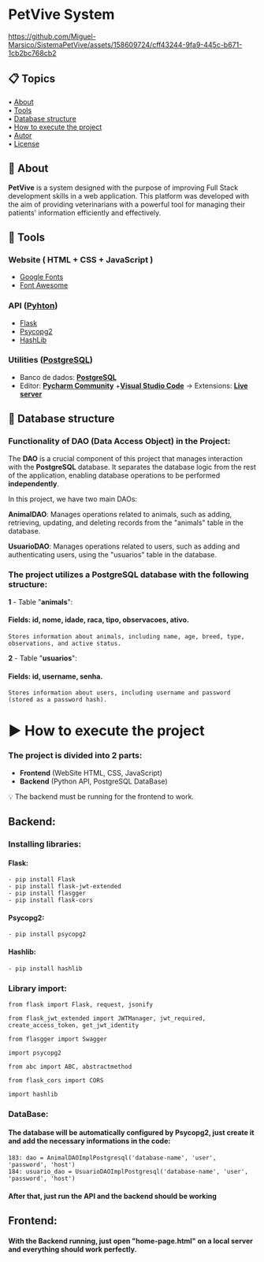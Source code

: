 <h1>
    PetVive System
</h1>

https://github.com/Miguel-Marsico/SistemaPetVive/assets/158609724/cff43244-9fa9-445c-b671-1cb2bc768cb2

 ## 📋 Topics
<div>
 • <a href="#-about">About</a> </br>
 • <a href="#-tools">Tools</a> </br>
 • <a href="#-database-structure">Database structure</a> </br>
 • <a href="#-how-to-execute-the-project">How to execute the project</a> </br>
 • <a href="#-autor">Autor</a> </br>
 • <a href="#license">License</a></br>
</div>

## 📗 About

**PetVive** is a system designed with the purpose of improving Full Stack development skills in a web application. This platform was developed with the aim of providing veterinarians with a powerful tool for managing their patients' information efficiently and effectively.

## 🔧 Tools

### **Website** ( HTML + CSS + JavaScript )

- [Google Fonts](https://fonts.googleapis.com/css2?family=Gabarito:wght@400;500;600;700;800;900&display=swap)
- [Font Awesome](https://cdnjs.cloudflare.com/ajax/libs/font-awesome/4.7.0/css/font-awesome.min.cs)

### **API** ([Pyhton](https://www.python.org))

- [Flask](https://flask.palletsprojects.com/en/3.0.x/)
- [Psycopg2](https://www.psycopg.org/docs/)
- [HashLib](https://docs.python.org/3/library/hashlib.html)

### **Utilities** ([PostgreSQL](https://www.postgresql.org/docs/))

- Banco de dados: **[PostgreSQL](https://www.postgresql.org/docs/)**
- Editor: **[Pycharm Community](https://www.jetbrains.com/pt-br/pycharm/)** +**[Visual Studio Code](https://code.visualstudio.com/)** → Extensions: **[Live server](https://marketplace.visualstudio.com/items?itemName=ritwickdey.LiveServer)** 

## 📂 Database structure

### Functionality of DAO (Data Access Object) in the Project:

The **DAO** is a crucial component of this project that manages interaction with the **PostgreSQL** database. It separates the database logic from the rest of the application, enabling database operations to be performed **independently**.

In this project, we have two main DAOs:

**AnimalDAO**: Manages operations related to animals, such as adding, retrieving, updating, and deleting records from the "animals" table in the database.

**UsuarioDAO**: Manages operations related to users, such as adding and authenticating users, using the "usuarios" table in the database.

### The project utilizes a PostgreSQL database with the following structure:

**1** - Table "**animals**":

#### Fields: id, nome, idade, raca, tipo, observacoes, ativo.

    Stores information about animals, including name, age, breed, type, observations, and active status.
**2** - Table "**usuarios**":

#### Fields: id, username, senha.

    Stores information about users, including username and password (stored as a password hash).

# ▶ How to execute the project

### The project is divided into **2** parts:

 - **Frontend** (WebSite HTML, CSS, JavaScript)
 - **Backend** (Python API, PostgreSQL DataBase)
 
 💡 The backend must be running for the frontend to work.

## Backend:

### Installing libraries:

#### **Flask**:

    - pip install Flask
    - pip install flask-jwt-extended
    - pip install flasgger
    - pip install flask-cors

#### **Psycopg2**:
 
    - pip install psycopg2

#### **Hashlib**:

    - pip install hashlib

### Library import:

    from flask import Flask, request, jsonify

    from flask_jwt_extended import JWTManager, jwt_required, create_access_token, get_jwt_identity

    from flasgger import Swagger

    import psycopg2

    from abc import ABC, abstractmethod

    from flask_cors import CORS

    import hashlib

### DataBase:

#### The database will be **automatically** configured by **Psycopg2**, just create it and add the necessary informations in the code:

    183: dao = AnimalDAOImplPostgresql('database-name', 'user', 'password', 'host')
    184: usuario_dao = UsuarioDAOImplPostgresql('database-name', 'user', 'password', 'host')

#### After that, just run the **API** and the **backend** should be working

## Frontend:

#### With the **Backend running**, just open "**home-page.html**" on a **local server** and everything should work perfectly.
